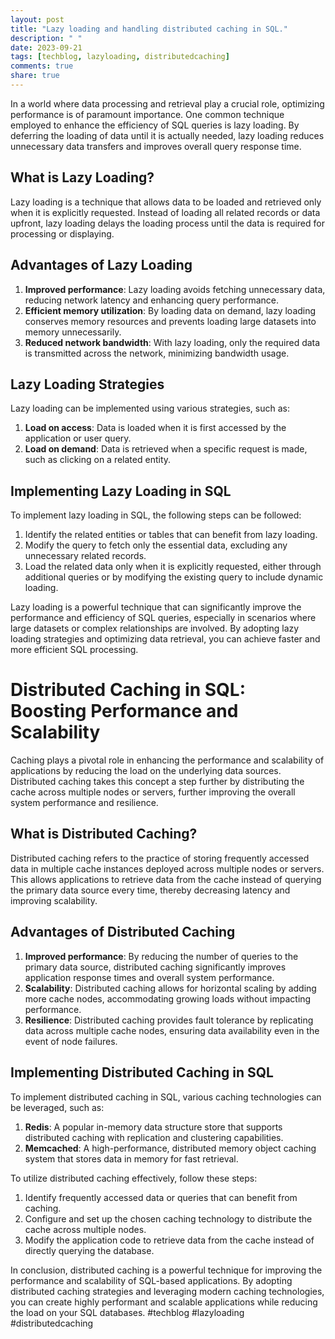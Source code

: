 ```yaml
---
layout: post
title: "Lazy loading and handling distributed caching in SQL."
description: " "
date: 2023-09-21
tags: [techblog, lazyloading, distributedcaching]
comments: true
share: true
---
```


In a world where data processing and retrieval play a crucial role, optimizing performance is of paramount importance. One common technique employed to enhance the efficiency of SQL queries is lazy loading. By deferring the loading of data until it is actually needed, lazy loading reduces unnecessary data transfers and improves overall query response time.

## What is Lazy Loading?

Lazy loading is a technique that allows data to be loaded and retrieved only when it is explicitly requested. Instead of loading all related records or data upfront, lazy loading delays the loading process until the data is required for processing or displaying.

## Advantages of Lazy Loading

1. **Improved performance**: Lazy loading avoids fetching unnecessary data, reducing network latency and enhancing query performance.
2. **Efficient memory utilization**: By loading data on demand, lazy loading conserves memory resources and prevents loading large datasets into memory unnecessarily.
3. **Reduced network bandwidth**: With lazy loading, only the required data is transmitted across the network, minimizing bandwidth usage.

## Lazy Loading Strategies

Lazy loading can be implemented using various strategies, such as:

1. **Load on access**: Data is loaded when it is first accessed by the application or user query.
2. **Load on demand**: Data is retrieved when a specific request is made, such as clicking on a related entity.

## Implementing Lazy Loading in SQL

To implement lazy loading in SQL, the following steps can be followed:

1. Identify the related entities or tables that can benefit from lazy loading.
2. Modify the query to fetch only the essential data, excluding any unnecessary related records.
3. Load the related data only when it is explicitly requested, either through additional queries or by modifying the existing query to include dynamic loading.

Lazy loading is a powerful technique that can significantly improve the performance and efficiency of SQL queries, especially in scenarios where large datasets or complex relationships are involved. By adopting lazy loading strategies and optimizing data retrieval, you can achieve faster and more efficient SQL processing.

# Distributed Caching in SQL: Boosting Performance and Scalability

Caching plays a pivotal role in enhancing the performance and scalability of applications by reducing the load on the underlying data sources. Distributed caching takes this concept a step further by distributing the cache across multiple nodes or servers, further improving the overall system performance and resilience.

## What is Distributed Caching?

Distributed caching refers to the practice of storing frequently accessed data in multiple cache instances deployed across multiple nodes or servers. This allows applications to retrieve data from the cache instead of querying the primary data source every time, thereby decreasing latency and improving scalability.

## Advantages of Distributed Caching

1. **Improved performance**: By reducing the number of queries to the primary data source, distributed caching significantly improves application response times and overall system performance.
2. **Scalability**: Distributed caching allows for horizontal scaling by adding more cache nodes, accommodating growing loads without impacting performance.
3. **Resilience**: Distributed caching provides fault tolerance by replicating data across multiple cache nodes, ensuring data availability even in the event of node failures.

## Implementing Distributed Caching in SQL

To implement distributed caching in SQL, various caching technologies can be leveraged, such as:

1. **Redis**: A popular in-memory data structure store that supports distributed caching with replication and clustering capabilities.
2. **Memcached**: A high-performance, distributed memory object caching system that stores data in memory for fast retrieval.

To utilize distributed caching effectively, follow these steps:

1. Identify frequently accessed data or queries that can benefit from caching.
2. Configure and set up the chosen caching technology to distribute the cache across multiple nodes.
3. Modify the application code to retrieve data from the cache instead of directly querying the database.

In conclusion, distributed caching is a powerful technique for improving the performance and scalability of SQL-based applications. By adopting distributed caching strategies and leveraging modern caching technologies, you can create highly performant and scalable applications while reducing the load on your SQL databases. 
#techblog #lazyloading #distributedcaching